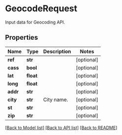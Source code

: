 # GeocodeRequest

Input data for Geocoding API.
## Properties
Name | Type | Description | Notes
------------ | ------------- | ------------- | -------------
**ref** | **str** |  | [optional] 
**cass** | **bool** |  | [optional] 
**lat** | **float** |  | [optional] 
**long** | **float** |  | [optional] 
**addr** | **str** |  | [optional] 
**city** | **str** | City name. | [optional] 
**st** | **str** |  | [optional] 
**zip** | **str** |  | [optional] 

[[Back to Model list]](../README.md#documentation-for-models) [[Back to API list]](../README.md#documentation-for-api-endpoints) [[Back to README]](../README.md)


